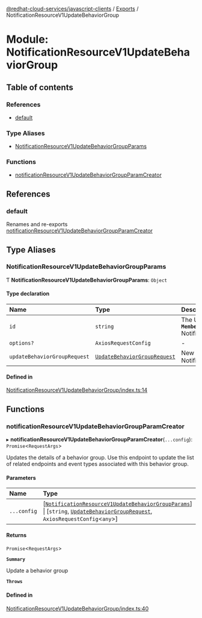 [@redhat-cloud-services/javascript-clients](../README.md) / [Exports](../modules.md) / NotificationResourceV1UpdateBehaviorGroup

# Module: NotificationResourceV1UpdateBehaviorGroup

## Table of contents

### References

- [default](NotificationResourceV1UpdateBehaviorGroup.md#default)

### Type Aliases

- [NotificationResourceV1UpdateBehaviorGroupParams](NotificationResourceV1UpdateBehaviorGroup.md#notificationresourcev1updatebehaviorgroupparams)

### Functions

- [notificationResourceV1UpdateBehaviorGroupParamCreator](NotificationResourceV1UpdateBehaviorGroup.md#notificationresourcev1updatebehaviorgroupparamcreator)

## References

### default

Renames and re-exports [notificationResourceV1UpdateBehaviorGroupParamCreator](NotificationResourceV1UpdateBehaviorGroup.md#notificationresourcev1updatebehaviorgroupparamcreator)

## Type Aliases

### NotificationResourceV1UpdateBehaviorGroupParams

Ƭ **NotificationResourceV1UpdateBehaviorGroupParams**: `Object`

#### Type declaration

| Name | Type | Description |
| :------ | :------ | :------ |
| `id` | `string` | The UUID of the behavior group to update **`Memberof`** NotificationResourceV1UpdateBehaviorGroupApi |
| `options?` | `AxiosRequestConfig` | - |
| `updateBehaviorGroupRequest` | [`UpdateBehaviorGroupRequest`](../interfaces/types.UpdateBehaviorGroupRequest.md) | New parameters **`Memberof`** NotificationResourceV1UpdateBehaviorGroupApi |

#### Defined in

[NotificationResourceV1UpdateBehaviorGroup/index.ts:14](https://github.com/RedHatInsights/javascript-clients/blob/main/packages/notifications/NotificationResourceV1UpdateBehaviorGroup/index.ts#L14)

## Functions

### notificationResourceV1UpdateBehaviorGroupParamCreator

▸ **notificationResourceV1UpdateBehaviorGroupParamCreator**(`...config`): `Promise`\<`RequestArgs`\>

Updates the details of a behavior group. Use this endpoint to update the list of related endpoints and event types associated with this behavior group.

#### Parameters

| Name | Type | Description |
| :------ | :------ | :------ |
| `...config` | [[`NotificationResourceV1UpdateBehaviorGroupParams`](NotificationResourceV1UpdateBehaviorGroup.md#notificationresourcev1updatebehaviorgroupparams)] \| [`string`, [`UpdateBehaviorGroupRequest`](../interfaces/types.UpdateBehaviorGroupRequest.md), `AxiosRequestConfig`\<`any`\>] | with all available params. |

#### Returns

`Promise`\<`RequestArgs`\>

**`Summary`**

Update a behavior group

**`Throws`**

#### Defined in

[NotificationResourceV1UpdateBehaviorGroup/index.ts:40](https://github.com/RedHatInsights/javascript-clients/blob/main/packages/notifications/NotificationResourceV1UpdateBehaviorGroup/index.ts#L40)
